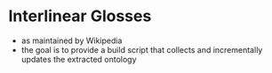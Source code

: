 # Interlinear Glosses

- as maintained by Wikipedia
- the goal is to provide a build script that collects and incrementally updates the extracted ontology
